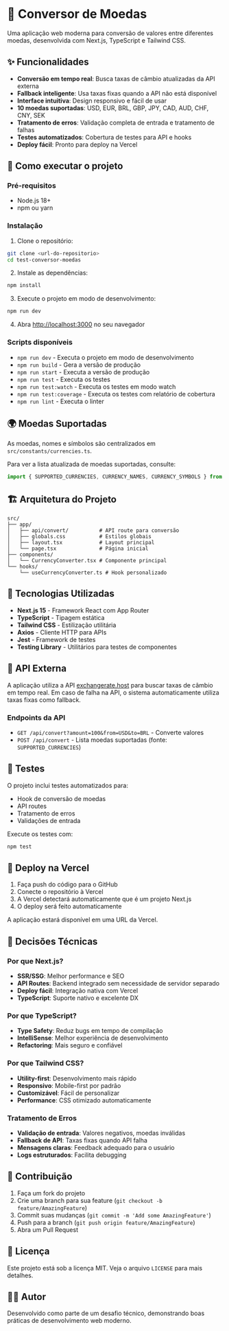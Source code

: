 # 💱 Conversor de Moedas

Uma aplicação web moderna para conversão de valores entre diferentes moedas, desenvolvida com Next.js, TypeScript e Tailwind CSS.

## ✨ Funcionalidades

- **Conversão em tempo real**: Busca taxas de câmbio atualizadas da API externa
- **Fallback inteligente**: Usa taxas fixas quando a API não está disponível
- **Interface intuitiva**: Design responsivo e fácil de usar
- **10 moedas suportadas**: USD, EUR, BRL, GBP, JPY, CAD, AUD, CHF, CNY, SEK
- **Tratamento de erros**: Validação completa de entrada e tratamento de falhas
- **Testes automatizados**: Cobertura de testes para API e hooks
- **Deploy fácil**: Pronto para deploy na Vercel

## 🚀 Como executar o projeto

### Pré-requisitos

- Node.js 18+ 
- npm ou yarn

### Instalação

1. Clone o repositório:
```bash
git clone <url-do-repositorio>
cd test-conversor-moedas
```

2. Instale as dependências:
```bash
npm install
```

3. Execute o projeto em modo de desenvolvimento:
```bash
npm run dev
```

4. Abra [http://localhost:3000](http://localhost:3000) no seu navegador

### Scripts disponíveis

- `npm run dev` - Executa o projeto em modo de desenvolvimento
- `npm run build` - Gera a versão de produção
- `npm run start` - Executa a versão de produção
- `npm run test` - Executa os testes
- `npm run test:watch` - Executa os testes em modo watch
- `npm run test:coverage` - Executa os testes com relatório de cobertura
- `npm run lint` - Executa o linter

## 🌍 Moedas Suportadas

As moedas, nomes e símbolos são centralizados em `src/constants/currencies.ts`.

Para ver a lista atualizada de moedas suportadas, consulte:

```ts
import { SUPPORTED_CURRENCIES, CURRENCY_NAMES, CURRENCY_SYMBOLS } from '@/constants/currencies';
```

## 🏗️ Arquitetura do Projeto

```
src/
├── app/
│   ├── api/convert/          # API route para conversão
│   ├── globals.css           # Estilos globais
│   ├── layout.tsx            # Layout principal
│   └── page.tsx              # Página inicial
├── components/
│   └── CurrencyConverter.tsx # Componente principal
└── hooks/
    └── useCurrencyConverter.ts # Hook personalizado
```

## 🔧 Tecnologias Utilizadas

- **Next.js 15** - Framework React com App Router
- **TypeScript** - Tipagem estática
- **Tailwind CSS** - Estilização utilitária
- **Axios** - Cliente HTTP para APIs
- **Jest** - Framework de testes
- **Testing Library** - Utilitários para testes de componentes

## 📡 API Externa

A aplicação utiliza a API [exchangerate.host](https://exchangerate.host/) para buscar taxas de câmbio em tempo real. Em caso de falha na API, o sistema automaticamente utiliza taxas fixas como fallback.

### Endpoints da API

- `GET /api/convert?amount=100&from=USD&to=BRL` - Converte valores
- `POST /api/convert` - Lista moedas suportadas (fonte: `SUPPORTED_CURRENCIES`)

## 🧪 Testes

O projeto inclui testes automatizados para:

- Hook de conversão de moedas
- API routes
- Tratamento de erros
- Validações de entrada

Execute os testes com:
```bash
npm test
```

## 🚀 Deploy na Vercel

1. Faça push do código para o GitHub
2. Conecte o repositório à Vercel
3. A Vercel detectará automaticamente que é um projeto Next.js
4. O deploy será feito automaticamente

A aplicação estará disponível em uma URL da Vercel.

## 📝 Decisões Técnicas

### Por que Next.js?
- **SSR/SSG**: Melhor performance e SEO
- **API Routes**: Backend integrado sem necessidade de servidor separado
- **Deploy fácil**: Integração nativa com Vercel
- **TypeScript**: Suporte nativo e excelente DX

### Por que TypeScript?
- **Type Safety**: Reduz bugs em tempo de compilação
- **IntelliSense**: Melhor experiência de desenvolvimento
- **Refactoring**: Mais seguro e confiável

### Por que Tailwind CSS?
- **Utility-first**: Desenvolvimento mais rápido
- **Responsivo**: Mobile-first por padrão
- **Customizável**: Fácil de personalizar
- **Performance**: CSS otimizado automaticamente

### Tratamento de Erros
- **Validação de entrada**: Valores negativos, moedas inválidas
- **Fallback de API**: Taxas fixas quando API falha
- **Mensagens claras**: Feedback adequado para o usuário
- **Logs estruturados**: Facilita debugging

## 🤝 Contribuição

1. Faça um fork do projeto
2. Crie uma branch para sua feature (`git checkout -b feature/AmazingFeature`)
3. Commit suas mudanças (`git commit -m 'Add some AmazingFeature'`)
4. Push para a branch (`git push origin feature/AmazingFeature`)
5. Abra um Pull Request

## 📄 Licença

Este projeto está sob a licença MIT. Veja o arquivo `LICENSE` para mais detalhes.

## 👨‍💻 Autor

Desenvolvido como parte de um desafio técnico, demonstrando boas práticas de desenvolvimento web moderno.

